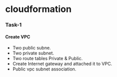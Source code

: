 # cloudformation
### Task-1
#### Create VPC 
  - Two public subne.
  - Two private subnet.
  - Two route tables Private & Public.
  - Create Internet gateway and attached it to VPC.
  - Public vpc subnet association.
